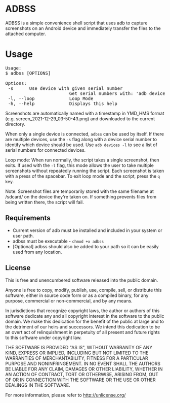 ADBSS 
===========

ADBSS is a simple convenience shell script that uses adb to capture screenshots on an Android device and immediately transfer the files to the attached computer.

Usage
===========
<pre>
Usage:
$ adbss [OPTIONS]

Options:
 -s <serial_number>     Use device with given serial number
                        Get serial numbers with: 'adb devices -l'
 -l, --loop             Loop Mode
 -h, --help             Displays this help
</pre>

Screenshots are automatically named with a timestamp in YMD_HMS format (e.g. screen_2021-12-29_03-50-43.png) and downloaded to the current directory.

When only a single device is connected, `adbss` can be used by itself. If there are multiple devices, use the `-s` flag along with a device serial number to identify which device should be used. Use `adb devices -l` to see a list of serial numbers for connected devices.

Loop mode: When run normally, the script takes a single screenshot, then exits. If used with the `-l` flag, this mode allows the user to take multiple screenshots without repeatedly running the script. Each screenshot is taken with a press of the spacebar. To exit loop mode and the script, press the `q` key.

Note: Screenshot files are temporarily stored with the same filename at /sdcard/ on the device they're taken on. If something prevents files from being written there, the script will fail.

Requirements
------------

 * Current version of adb must be installed and included in your system or user path.
 * adbss must be executable - `chmod +x adbss`
 * [Optional] adbss should also be added to your path so it can be easily used from any location.

License
------------
This is free and unencumbered software released into the public domain.

Anyone is free to copy, modify, publish, use, compile, sell, or
distribute this software, either in source code form or as a compiled
binary, for any purpose, commercial or non-commercial, and by any
means.

In jurisdictions that recognize copyright laws, the author or authors
of this software dedicate any and all copyright interest in the
software to the public domain. We make this dedication for the benefit
of the public at large and to the detriment of our heirs and
successors. We intend this dedication to be an overt act of
relinquishment in perpetuity of all present and future rights to this
software under copyright law.

THE SOFTWARE IS PROVIDED "AS IS", WITHOUT WARRANTY OF ANY KIND,
EXPRESS OR IMPLIED, INCLUDING BUT NOT LIMITED TO THE WARRANTIES OF
MERCHANTABILITY, FITNESS FOR A PARTICULAR PURPOSE AND NONINFRINGEMENT.
IN NO EVENT SHALL THE AUTHORS BE LIABLE FOR ANY CLAIM, DAMAGES OR
OTHER LIABILITY, WHETHER IN AN ACTION OF CONTRACT, TORT OR OTHERWISE,
ARISING FROM, OUT OF OR IN CONNECTION WITH THE SOFTWARE OR THE USE OR
OTHER DEALINGS IN THE SOFTWARE.

For more information, please refer to <http://unlicense.org/>
